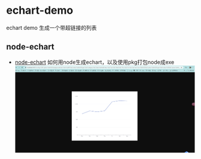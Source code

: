 # echart-demo
echart demo
生成一个带超链接的列表

## node-echart
- [node-echart](./node-echart) 如何用node生成echart，以及使用pkg打包node成exe
![图片效果](./node-echart/demo.png)

